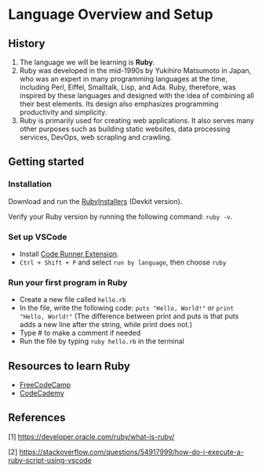 # Language Overview and Setup

## History

1. The language we will be learning is **Ruby**.
2. Ruby was developed in the mid-1990s by Yukihiro Matsumoto in Japan, who was an expert in many programming languages at the time, including Perl, Eiffel, Smalltalk, Lisp, and Ada. Ruby, therefore, was inspired by these languages and designed with the idea of combining all their best elements. Its design also emphasizes programming productivity and simplicity.
3. Ruby is primarily used for creating web applications. It also serves many other purposes such as building static websites, data processing services, DevOps, web scrapling and crawling.

## Getting started

### Installation

Download and run the [RubyInstallers](https://rubyinstaller.org/downloads/) (Devkit version).

Verify your Ruby version by running the following command: `ruby -v`.

### Set up VSCode

-  Install [Code Runner Extension](https://marketplace.visualstudio.com/items?itemName=formulahendry.code-runner).
-  `Ctrl + Shift + P` and select `run by language`, then choose `ruby`

### Run your first program in Ruby

-  Create a new file called `hello.rb`
-  In the file, write the following code: `puts "Hello, World!"` or `print "Hello, World!"` (The difference between print and puts is that puts adds a new line after the string, while print does not.)
-  Type # to make a comment if needed
-  Run the file by typing `ruby hello.rb` in the terminal

## Resources to learn Ruby

-  [FreeCodeCamp](https://youtu.be/t_ispmWmdjY)
-  [CodeCademy](https://www.codecademy.com/learn/learn-ruby)

## References

[1] https://developer.oracle.com/ruby/what-is-ruby/

[2] https://stackoverflow.com/questions/54917999/how-do-i-execute-a-ruby-script-using-vscode
